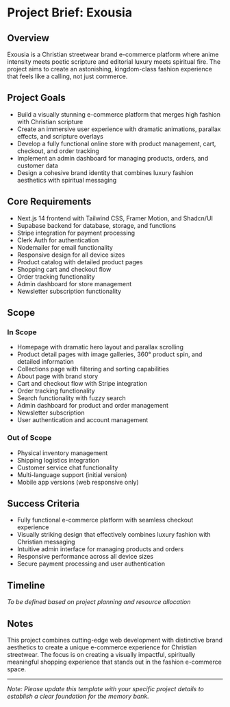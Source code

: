 # Project Brief: Exousia

## Overview
Exousia is a Christian streetwear brand e-commerce platform where anime intensity meets poetic scripture and editorial luxury meets spiritual fire. The project aims to create an astonishing, kingdom-class fashion experience that feels like a calling, not just commerce.

## Project Goals
- Build a visually stunning e-commerce platform that merges high fashion with Christian scripture
- Create an immersive user experience with dramatic animations, parallax effects, and scripture overlays
- Develop a fully functional online store with product management, cart, checkout, and order tracking
- Implement an admin dashboard for managing products, orders, and customer data
- Design a cohesive brand identity that combines luxury fashion aesthetics with spiritual messaging

## Core Requirements
- Next.js 14 frontend with Tailwind CSS, Framer Motion, and Shadcn/UI
- Supabase backend for database, storage, and functions
- Stripe integration for payment processing
- Clerk Auth for authentication
- Nodemailer for email functionality
- Responsive design for all device sizes
- Product catalog with detailed product pages
- Shopping cart and checkout flow
- Order tracking functionality
- Admin dashboard for store management
- Newsletter subscription functionality

## Scope
### In Scope
- Homepage with dramatic hero layout and parallax scrolling
- Product detail pages with image galleries, 360° product spin, and detailed information
- Collections page with filtering and sorting capabilities
- About page with brand story
- Cart and checkout flow with Stripe integration
- Order tracking functionality
- Search functionality with fuzzy search
- Admin dashboard for product and order management
- Newsletter subscription
- User authentication and account management

### Out of Scope
- Physical inventory management
- Shipping logistics integration
- Customer service chat functionality
- Multi-language support (initial version)
- Mobile app versions (web responsive only)

## Success Criteria
- Fully functional e-commerce platform with seamless checkout experience
- Visually striking design that effectively combines luxury fashion with Christian messaging
- Intuitive admin interface for managing products and orders
- Responsive performance across all device sizes
- Secure payment processing and user authentication

## Timeline
*To be defined based on project planning and resource allocation*

## Notes
This project combines cutting-edge web development with distinctive brand aesthetics to create a unique e-commerce experience for Christian streetwear. The focus is on creating a visually impactful, spiritually meaningful shopping experience that stands out in the fashion e-commerce space.

---
*Note: Please update this template with your specific project details to establish a clear foundation for the memory bank.* 